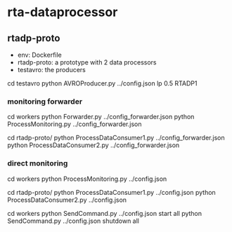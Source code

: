 # rta-dataprocessor

## rtadp-proto
- env: Dockerfile
- rtadp-proto: a prototype with 2 data processors
- testavro: the producers

cd testavro
python AVROProducer.py ../config.json lp 0.5 RTADP1

### monitoring forwarder
cd workers
python Forwarder.py ../config_forwarder.json
python ProcessMonitoring.py ../config_forwarder.json

cd rtadp-proto/
python ProcessDataConsumer1.py ../config_forwarder.json
python ProcessDataConsumer2.py ../config_forwarder.json  

### direct monitoring
cd workers
python ProcessMonitoring.py ../config.json

cd rtadp-proto/
python ProcessDataConsumer1.py ../config.json
python ProcessDataConsumer2.py ../config.json  

cd workers
python SendCommand.py ../config.json start all
python SendCommand.py ../config.json shutdown all